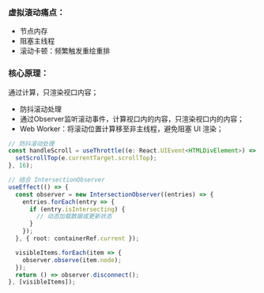 

### 虚拟滚动痛点：
- 节点内存
- 阻塞主线程
- 滚动卡顿：频繁触发重绘重排


### 核心原理：

通过计算，只渲染视口内容；

- 防抖滚动处理
- 通过Observer监听滚动事件，计算视口内的内容，只渲染视口内的内容；
- Web Worker：将滚动位置计算移至非主线程，避免阻塞 UI 渲染；

```ts
// 防抖滚动处理
const handleScroll = useThrottle((e: React.UIEvent<HTMLDivElement>) => {
  setScrollTop(e.currentTarget.scrollTop);
}, 16);

// 结合 IntersectionObserver
useEffect(() => {
  const observer = new IntersectionObserver((entries) => {
    entries.forEach(entry => {
      if (entry.isIntersecting) {
        // 动态加载数据或更新状态
      }
    });
  }, { root: containerRef.current });

  visibleItems.forEach(item => {
    observer.observe(item.node);
  });
  return () => observer.disconnect();
}, [visibleItems]);
```